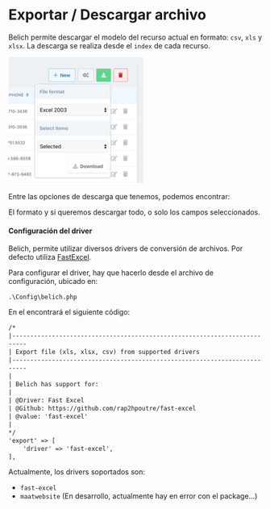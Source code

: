 # Exportar / Descargar archivo

Belich permite descargar el modelo del recurso actual en formato: `csv`, `xls` y `xlsx`. La descarga se realiza desde el `index` de cada recurso.

![Texto alternativo](../images/small/buttons-small-2.png)

Entre las opciones de descarga que tenemos, podemos encontrar:

El formato y si queremos descargar todo, o solo los campos seleccionados.

#### Configuración del driver

Belich, permite utilizar diversos drivers de conversión de archivos. Por defecto utiliza [FastExcel](https://github.com/rap2hpoutre/fast-excel).

Para configurar el driver, hay que hacerlo desde el archivo de configuración, ubicado en:

~~~
.\Config\belich.php
~~~

En el encontrará el siguiente código:

~~~
/*
|--------------------------------------------------------------------------
| Export file (xls, xlsx, csv) from supported drivers
|--------------------------------------------------------------------------
|
| Belich has support for:
|
| @Driver: Fast Excel
| @Github: https://github.com/rap2hpoutre/fast-excel
| @value: 'fast-excel'
|
*/
'export' => [
    'driver' => 'fast-excel',
],
~~~

Actualmente, los drivers soportados son:

- `fast-excel`
- `maatwebsite` (En desarrollo, actualmente hay en error con el package...)
